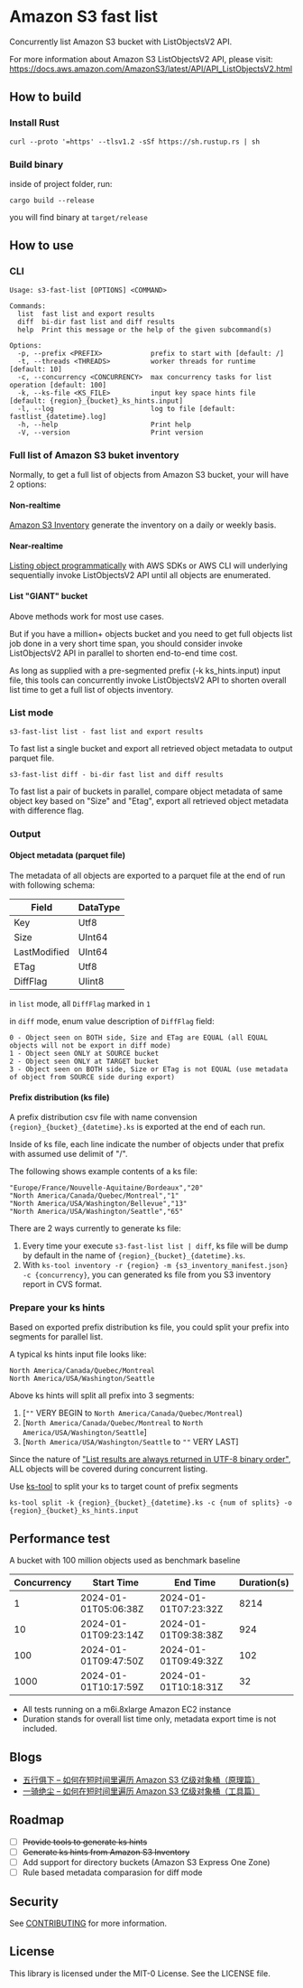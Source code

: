 # Amazon S3 fast list
Concurrently list Amazon S3 bucket with ListObjectsV2 API.

For more information about Amazon S3 ListObjectsV2 API, please visit:
https://docs.aws.amazon.com/AmazonS3/latest/API/API_ListObjectsV2.html

## How to build
### Install Rust
```
curl --proto '=https' --tlsv1.2 -sSf https://sh.rustup.rs | sh
```
### Build binary
inside of project folder, run:
```
cargo build --release
```
you will find binary at `target/release`

## How to use
### CLI
```
Usage: s3-fast-list [OPTIONS] <COMMAND>

Commands:
  list  fast list and export results
  diff  bi-dir fast list and diff results
  help  Print this message or the help of the given subcommand(s)

Options:
  -p, --prefix <PREFIX>            prefix to start with [default: /]
  -t, --threads <THREADS>          worker threads for runtime [default: 10]
  -c, --concurrency <CONCURRENCY>  max concurrency tasks for list operation [default: 100]
  -k, --ks-file <KS_FILE>          input key space hints file [default: {region}_{bucket}_ks_hints.input]
  -l, --log                        log to file [default: fastlist_{datetime}.log]
  -h, --help                       Print help
  -V, --version                    Print version
```

### Full list of Amazon S3 buket inventory
Normally, to get a full list of objects from Amazon S3 bucket, your will have 2 options:

#### Non-realtime

[Amazon S3 Inventory](https://docs.aws.amazon.com/AmazonS3/latest/userguide/storage-inventory.html) generate the inventory on a daily or weekly basis.

#### Near-realtime

[Listing object programmatically](https://docs.aws.amazon.com/AmazonS3/latest/userguide/ListingKeysUsingAPIs.html) with AWS SDKs or AWS CLI will underlying sequentially invoke ListObjectsV2 API until all objects are enumerated.

#### List "GIANT" bucket

Above methods work for most use cases.

But if you have a million+ objects bucket and you need to get full objects list job done in a very short time span, you should consider invoke ListObjectsV2 API in parallel to shorten end-to-end time cost.

As long as supplied with a pre-segmented prefix (-k ks_hints.input) input file, this tools can concurrently invoke ListObjectsV2 API to shorten overall list time to get a full list of objects inventory.

### List mode
```
s3-fast-list list - fast list and export results
```
To fast list a single bucket and export all retrieved object metadata to output parquet file.

```
s3-fast-list diff - bi-dir fast list and diff results
```
To fast list a pair of buckets in parallel, compare object metadata of same object key based on "Size" and "Etag", export all retrieved object metadata with difference flag.

### Output
#### Object metadata (parquet file)

The metadata of all objects are exported to a parquet file at the end of run with following schema:

| Field | DataType |
| ----- | -------- |
| Key | Utf8 |
| Size | UInt64 |
| LastModified | UInt64 |
| ETag | Utf8 |
| DiffFlag | UIint8 |

in `list` mode, all `DiffFlag` marked in `1`

in `diff` mode, enum value description of `DiffFlag` field:
```
0 - Object seen on BOTH side, Size and ETag are EQUAL (all EQUAL objects will not be export in diff mode)
1 - Object seen ONLY at SOURCE bucket
2 - Object seen ONLY at TARGET bucket
3 - Object seen on BOTH side, Size or ETag is not EQUAL (use metadata of object from SOURCE side during export)
```

#### Prefix distribution (ks file)

A prefix distribution csv file with name convension `{region}_{bucket}_{datetime}.ks` is exported at the end of each run.

Inside of ks file, each line indicate the number of objects under that prefix with assumed use delimit of "/".

The following shows example contents of a ks file:
```
"Europe/France/Nouvelle-Aquitaine/Bordeaux","20"
"North America/Canada/Quebec/Montreal","1"
"North America/USA/Washington/Bellevue","13"
"North America/USA/Washington/Seattle","65"
```

There are 2 ways currently to generate ks file:

1. Every time your execute `s3-fast-list list | diff`, ks file will be dump by default in the name of `{region}_{bucket}_{datetime}.ks`.
2. With `ks-tool inventory -r {region} -m {s3_inventory_manifest.json} -c {concurrency}`, you can generated ks file from you S3 inventory report in CVS format.

### Prepare your ks hints

Based on exported prefix distribution ks file, you could split your prefix into segments for parallel list.

A typical ks hints input file looks like:
```
North America/Canada/Quebec/Montreal
North America/USA/Washington/Seattle
```

Above ks hints will split all prefix into 3 segments:
1. [`""` VERY BEGIN to `North America/Canada/Quebec/Montreal`)
2. [`North America/Canada/Quebec/Montreal` to `North America/USA/Washington/Seattle`]
3. [`North America/USA/Washington/Seattle` to `""` VERY LAST]

Since the nature of ["List results are always returned in UTF-8 binary order"](https://docs.aws.amazon.com/AmazonS3/latest/userguide/ListingKeysUsingAPIs.html), ALL objects will be covered during concurrent listing.

Use [ks-tool](ks-tool) to split your ks to target count of prefix segments
```
ks-tool split -k {region}_{bucket}_{datetime}.ks -c {num of splits} -o {region}_{bucket}_ks_hints.input
```

## Performance test

A bucket with 100 million objects used as benchmark baseline

| Concurrency | Start Time | End Time | Duration(s) |
| ----------- | ---------- | -------- | -------- |
| 1 | 2024-01-01T05:06:38Z | 2024-01-01T07:23:32Z | 8214 |
| 10 | 2024-01-01T09:23:14Z | 2024-01-01T09:38:38Z | 924 |
| 100 | 2024-01-01T09:47:50Z | 2024-01-01T09:49:32Z | 102 |
| 1000 | 2024-01-01T10:17:59Z | 2024-01-01T10:18:31Z | 32 |

- All tests running on a m6i.8xlarge Amazon EC2 instance
- Duration stands for overall list time only, metadata export time is not included.

## Blogs

* [五行俱下 – 如何在短时间里遍历 Amazon S3 亿级对象桶（原理篇）](https://aws.amazon.com/cn/blogs/china/how-to-traverse-amazon-s3-billion-object-buckets-in-a-short-time-principle/)
* [一骑绝尘 – 如何在短时间里遍历 Amazon S3 亿级对象桶（工具篇）](https://aws.amazon.com/cn/blogs/china/how-to-traverse-amazon-s3-billion-object-buckets-in-a-short-time-tools/)

## Roadmap
- [ ] ~~Provide tools to generate ks hints~~
- [ ] ~~Generate ks hints from Amazon S3 Inventory~~
- [ ] Add support for directory buckets (Amazon S3 Express One Zone)
- [ ] Rule based metadata comparasion for diff mode

## Security

See [CONTRIBUTING](CONTRIBUTING.md#security-issue-notifications) for more information.

## License

This library is licensed under the MIT-0 License. See the LICENSE file.

